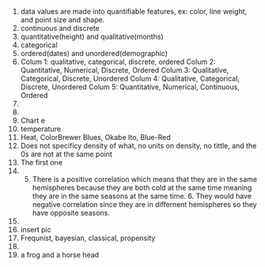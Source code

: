 1. data values are made into quantifiable features, ex: color, line weight, and point size and shape.
2. continuous and discrete
3. quantitative(height) and qualitative(months)
4. categorical
5. ordered(dates) and unordered(demographic)
6. Colum 1: qualitative, categorical, discrete, ordered  Colum 2: Quantitative, Numerical, Discrete, Ordered   Colum 3: Qualitative, Categorical, Discrete, Unordered   Colum 4: Qualitative, Categorical, Discrete, Unordered  Colum 5: Quantitative, Numerical, Continuous, Ordered
7. 
8.    
9. Chart e
10. temperature
11. Heat, ColorBrewer Blues, Okabe Ito, Blue-Red
12. Does not specificy density of what, no units on density, no tittle, and the 0s are not at the same point
13. The first one
14. 5. There is a positive correlation which means that they are in the same hemispheres because they are both cold at the same time meaning they are in the same seasons at the same time.  6. They would have negative correlation since they are in differnent hemispheres so they have opposite seasons.
15.   
16. insert pic 
17. Frequnist, bayesian, classical, propensity
18.
19. a frog and a horse head
